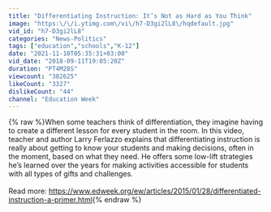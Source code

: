 ```yaml
---
title: "Differentiating Instruction: It’s Not as Hard as You Think"
image: "https:\/\/i.ytimg.com\/vi\/h7-D3gi2lL8\/hqdefault.jpg"
vid_id: "h7-D3gi2lL8"
categories: "News-Politics"
tags: ["education","schools","K-12"]
date: "2021-11-10T05:35:31+03:00"
vid_date: "2018-09-11T19:05:20Z"
duration: "PT4M28S"
viewcount: "382625"
likeCount: "3327"
dislikeCount: "44"
channel: "Education Week"
---
```

{% raw %}When some teachers think of differentiation, they imagine having to create a different lesson for every student in the room. In this video, teacher and author Larry Ferlazzo explains that differentiating instruction is really about getting to know your students and making decisions, often in the moment, based on what they need. He offers some low-lift strategies he’s learned over the years for making activities accessible for students with all types of gifts and challenges.<br /><br />Read more: <a rel="nofollow" target="blank" href="https://www.edweek.org/ew/articles/2015/01/28/differentiated-instruction-a-primer.html">https://www.edweek.org/ew/articles/2015/01/28/differentiated-instruction-a-primer.html</a>{% endraw %}
